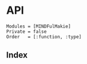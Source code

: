 # API

```@autodocs
Modules = [MINDFulMakie]
Private = false
Order   = [:function, :type]
```

## Index

```@index
```
